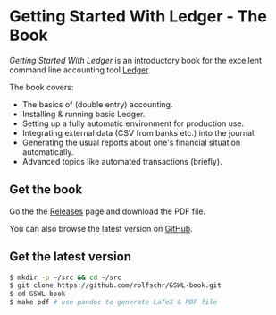 # Getting Started With Ledger - The Book

*Getting Started With Ledger* is an introductory book for the excellent command line accounting tool [Ledger](http://ledger-cli.org/).

The book covers:

* The basics of (double entry) accounting.
* Installing & running basic Ledger.
* Setting up a fully automatic environment for production use.
* Integrating external data (CSV from banks etc.) into the journal.
* Generating the usual reports about one's financial situation automatically.
* Advanced topics like automated transactions (briefly).

## Get the book

Go the the [Releases](https://github.com/rolfschr/GSWL-book/releases) page and download the PDF file.

You can also browse the latest version on [GitHub](https://rolfschr.github.io/gswl-book/latest.html).

## Get the latest version

```bash
$ mkdir -p ~/src && cd ~/src
$ git clone https://github.com/rolfschr/GSWL-book.git
$ cd GSWL-book
$ make pdf # use pandoc to generate LaTeX & PDF file
```
